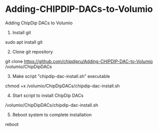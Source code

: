 # Adding-CHIPDIP-DACs-to-Volumio
Adding ChipDip DACs to Volumio

1) Install git

sudo apt install git

2) Clone git repository

git clone https://github.com/chipdipru/Adding-CHIPDIP-DAC-to-Volumio /volumio/ChipDipDACs

3) Make script "chipdip-dac-install.sh" executable

chmod +x /volumio/ChipDipDACs/chipdip-dac-install.sh

4) Start script to install ChipDip DACs

/volumio/ChipDipDACs/chipdip-dac-install.sh

5) Reboot system to complete installation

reboot
